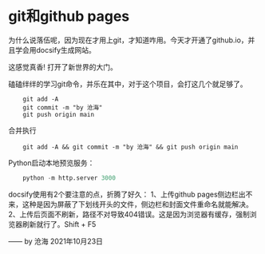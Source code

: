 # git和github pages
为什么说落伍呢，因为现在才用上git，才知道咋用。今天才开通了github.io，并且学会用docsify生成网站。

这感觉真香! 打开了新世界的大门。

磕磕绊绊的学习git命令，并乐在其中，对于这个项目，会打这几个就足够了。

```git
    git add -A 
    git commit -m "by 沧海"
    git push origin main
```

合并执行

```git
    git add -A && git commit -m "by 沧海" && git push origin main
```

Python启动本地预览服务：
```python
    python -m http.server 3000
```

docsify使用有2个要注意的点，折腾了好久：
1、上传github pages侧边栏出不来，这种是因为屏蔽了下划线开头的文件，侧边栏和封面文件重命名就能解决。
2、上传后页面不刷新，路径不对导致404错误。这是因为浏览器有缓存，强制浏览器刷新就行了。Shift + F5

—— by 沧海 2021年10月23日
